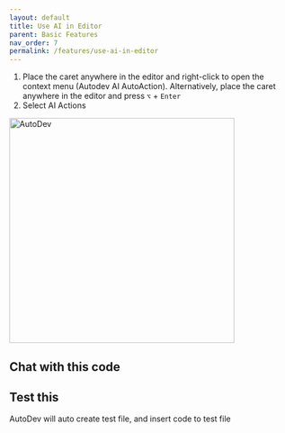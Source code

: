 ```yaml
---
layout: default
title: Use AI in Editor
parent: Basic Features
nav_order: 7
permalink: /features/use-ai-in-editor
---
```


1. Place the caret anywhere in the editor and right-click to open the context menu (Autodev AI AutoAction).
   Alternatively, place the caret anywhere in the editor and press `⌥` + `Enter`
2. Select AI Actions

<img src="https://unitmesh.cc/auto-dev/autodev-autotest.png" alt="AutoDev" width="400px"/>

## Chat with this code

## Test this

AutoDev will auto create test file, and insert code to test file
